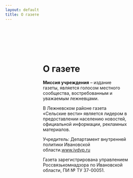 ```yaml
---
layout: default
title: О газете
---
```


<div class="bordered content" style="padding-left: 120px; padding-right: 112px; padding-top: 80px;">
    <h1 class="name">О газете</h1>
    <p><b>Миссия учреждения</b> – издание газеты, является голосом местного сообщества, востребованным и уважаемым лежневцами.</p>
    <p>В Лежневском районе газета «Сельские вести» является лидером в предоставлении населению новостей, официальной информации, рекламных материалов.</p>
    <p>Учредитель: Департамент внутренней политики Ивановской области.<a href ="http://ivdvp.ru">www.ivdvp.ru</a></p>
    <p>Газета зарегистрирована управлением Россвязькомнадзора по Ивановской области, ПИ № ТУ 37-00051.</p>
</div>
